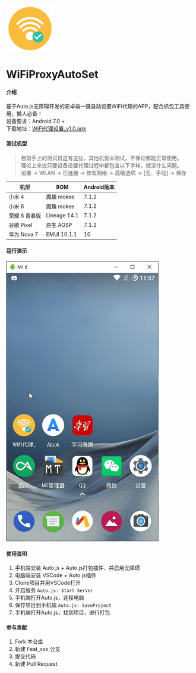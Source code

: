 ![运行演示](./icon-128.png)

# WiFiProxyAutoSet

#### 介绍

基于Auto.js无障碍开发的安卓端一键自动设置WiFi代理的APP，配合抓包工具使用，懒人必备！  
设备要求：Android 7.0 +  
下载地址：[WiFi代理设置_v1.0.apk](https://gitee.com/westinyang/WiFiProxyAutoSet/attach_files/437702/download)

#### 测试机型

> 目前手上的测试机这有这些，其他机型未测试，不保证都能正常使用。  
> 理论上来说只要设备设置代理过程中都包含以下字样，就没什么问题。  
> 设置 -> WLAN -> 已连接 -> 修改网络 -> 高级选项 -> [无、手动] -> 保存  

| 机型  | ROM  | Android版本  |
| ------------ | ------------ | ------------ |
| 小米 4  | 魔趣 mokee  | 7.1.2  |
| 小米 6  | 魔趣 mokee  | 7.1.2  |
| 荣耀 8 青春版  | Lineage 14.1  | 7.1.2  |
| 谷歌 Pixel  | 原生 AOSP  | 7.1.2  |
| 华为 Nova 7  | EMUI 10.1.1  | 10  |

#### 运行演示

![运行演示](./screenshot/1.gif)

#### 使用说明

1.  手机端安装 Auto.js + Auto.js打包插件，并启用无障碍
2.  电脑端安装 VSCode + Auto.js插件
3.  Clone项目并用VSCode打开
4.  开启服务 `Auto.js: Start Server`
5.  手机端打开Auto.js，连接电脑
6.  保存项目到手机端 `Auto.js: SaveProject`
7.  手机端打开Auto.js，找到项目，进行打包

#### 参与贡献

1.  Fork 本仓库
2.  新建 Feat_xxx 分支
3.  提交代码
4.  新建 Pull Request